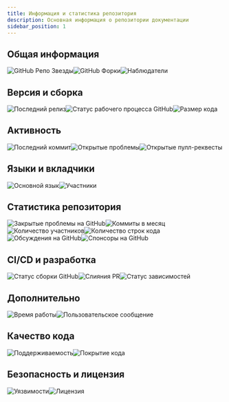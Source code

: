 ```yaml
---
title: Информация и статистика репозитория
description: Основная информация о репозитории документации
sidebar_position: 1
---
```


## Общая информация

![GitHub Репо Звезды](https://img.shields.io/github/stars/devvyyxyz/docsv2?style=social)![GitHub Форки](https://img.shields.io/github/forks/devvyyxyz/docsv2?style=social)![Наблюдатели](https://img.shields.io/github/watchers/devvyyxyz/docsv2?style=social)

## Версия и сборка

![Последний релиз](https://img.shields.io/github/v/release/devvyyxyz/docsv2?include_prereleases)![Статус рабочего процесса GitHub](https://img.shields.io/github/actions/workflow/status/devvyyxyz/docsv2/release.yml?branch=main)![Размер кода](https://img.shields.io/github/languages/code-size/devvyyxyz/docsv2)

## Активность

![Последний коммит](https://img.shields.io/github/last-commit/devvyyxyz/docsv2)![Открытые проблемы](https://img.shields.io/github/issues/devvyyxyz/docsv2)![Открытые пулл-реквесты](https://img.shields.io/github/issues-pr/devvyyxyz/docsv2)

## Языки и вкладчики

![Основной язык](https://img.shields.io/github/languages/top/devvyyxyz/docsv2)![Участники](https://img.shields.io/github/contributors/devvyyxyz/docsv2)

## Статистика репозитория

![Закрытые проблемы на GitHub](https://img.shields.io/github/issues-closed/devvyyxyz/docsv2)![Коммиты в месяц](https://img.shields.io/github/commit-activity/m/devvyyxyz/docsv2)![Количество участников](https://img.shields.io/github/contributors-anon/devvyyxyz/docsv2)![Количество строк кода](https://img.shields.io/tokei/lines/github/devvyyxyz/docsv2)![Обсуждения на GitHub](https://img.shields.io/github/discussions/devvyyxyz/docsv2)![Спонсоры на GitHub](https://img.shields.io/github/sponsors/devvyyxyz)

## CI/CD и разработка

![Статус сборки GitHub](https://img.shields.io/github/workflow/status/devvyyxyz/docsv2/CI/main)![Слияния PR](https://img.shields.io/github/issues-pr-closed/devvyyxyz/docsv2)![Статус зависимостей](https://img.shields.io/librariesio/github/devvyyxyz/docsv2)

## Дополнительно

![Время работы](https://img.shields.io/website?url=https%3A%2F%2Fgithub.com%2Fdevvyyxyz%2Fdocs)![Пользовательское сообщение](https://img.shields.io/badge/Powered%20By-GitHub%20Actions-blue)

## Качество кода

![Поддерживаемость](https://img.shields.io/codeclimate/maintainability/devvyyxyz/docsv2)![Покрытие кода](https://img.shields.io/codecov/c/github/devvyyxyz/docsv2)

## Безопасность и лицензия

![Уязвимости](https://img.shields.io/snyk/vulnerabilities/github/devvyyxyz/docsv2)![Лицензия](https://img.shields.io/github/license/devvyyxyz/docsv2)